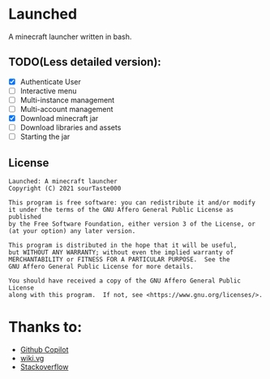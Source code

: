 # Launched

A minecraft launcher written in bash.

## TODO(Less detailed version):

- [x] Authenticate User
- [ ] Interactive menu
- [ ] Multi-instance management
- [ ] Multi-account management
- [x] Download minecraft jar
- [ ] Download libraries and assets
- [ ] Starting the jar

## License

```
Launched: A minecraft launcher
Copyright (C) 2021 sourTaste000

This program is free software: you can redistribute it and/or modify
it under the terms of the GNU Affero General Public License as published
by the Free Software Foundation, either version 3 of the License, or
(at your option) any later version.

This program is distributed in the hope that it will be useful,
but WITHOUT ANY WARRANTY; without even the implied warranty of
MERCHANTABILITY or FITNESS FOR A PARTICULAR PURPOSE.  See the
GNU Affero General Public License for more details.

You should have received a copy of the GNU Affero General Public License
along with this program.  If not, see <https://www.gnu.org/licenses/>.
```

# Thanks to:
- [Github Copilot](https://copilot.github.com/)
- [wiki.vg](https://wiki.vg/)
- [Stackoverflow](https://stackoverflow.com/)
